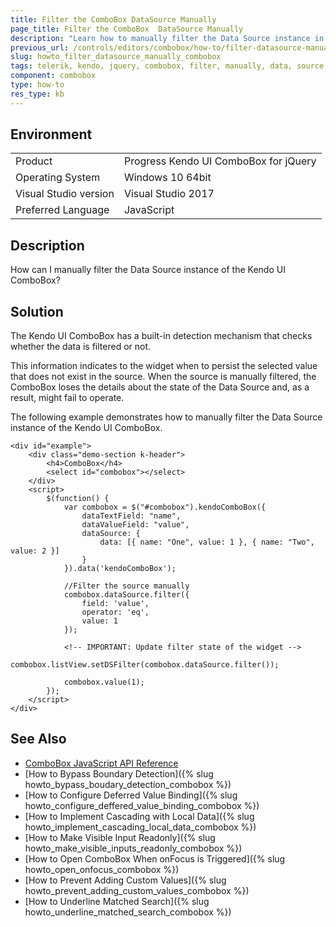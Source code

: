 ```yaml
---
title: Filter the ComboBox DataSource Manually
page_title: Filter the ComboBox  DataSource Manually
description: "Learn how to manually filter the Data Source instance in a Kendo UI ComboBox widget."
previous_url: /controls/editors/combobox/how-to/filter-datasource-manually, /controls/editors/combobox/how-to/filtering/filter-datasource-manually
slug: howto_filter_datasource_manually_combobox
tags: telerik, kendo, jquery, combobox, filter, manually, data, source
component: combobox
type: how-to
res_type: kb
---
```


## Environment

<table>
 <tr>
  <td>Product</td>
  <td>Progress Kendo UI ComboBox for jQuery</td>
 </tr>
 <tr>
  <td>Operating System</td>
  <td>Windows 10 64bit</td>
 </tr>
 <tr>
  <td>Visual Studio version</td>
  <td>Visual Studio 2017</td>
 </tr>
 <tr>
  <td>Preferred Language</td>
  <td>JavaScript</td>
 </tr>
</table>

## Description

How can I manually filter the Data Source instance of the Kendo UI ComboBox?

## Solution

The Kendo UI ComboBox has a built-in detection mechanism that checks whether the data is filtered or not.

This information indicates to the widget when to persist the selected value that does not exist in the source. When the source is manually filtered, the ComboBox loses the details about the state of the Data Source and, as a result, might fail to operate.

The following example demonstrates how to manually filter the Data Source instance of the Kendo UI ComboBox.


```dojo
<div id="example">
    <div class="demo-section k-header">
        <h4>ComboBox</h4>
        <select id="combobox"></select>
    </div>
    <script>
        $(function() {
            var combobox = $("#combobox").kendoComboBox({
                dataTextField: "name",
                dataValueField: "value",
                dataSource: {
                    data: [{ name: "One", value: 1 }, { name: "Two", value: 2 }]
                }
            }).data('kendoComboBox');

            //Filter the source manually
            combobox.dataSource.filter({
                field: 'value',
                operator: 'eq',
                value: 1
            });

            <!-- IMPORTANT: Update filter state of the widget -->
            combobox.listView.setDSFilter(combobox.dataSource.filter());

            combobox.value(1);
        });
    </script>
</div>
```

## See Also

* [ComboBox JavaScript API Reference](/api/javascript/ui/combobox)
* [How to Bypass Boundary Detection]({% slug howto_bypass_boudary_detection_combobox %})
* [How to Configure Deferred Value Binding]({% slug howto_configure_deffered_value_binding_combobox %})
* [How to Implement Cascading with Local Data]({% slug howto_implement_cascading_local_data_combobox %})
* [How to Make Visible Input Readonly]({% slug howto_make_visible_inputs_readonly_combobox %})
* [How to Open ComboBox When onFocus is Triggered]({% slug howto_open_onfocus_combobox %})
* [How to Prevent Adding Custom Values]({% slug howto_prevent_adding_custom_values_combobox %})
* [How to Underline Matched Search]({% slug howto_underline_matched_search_combobox %})
